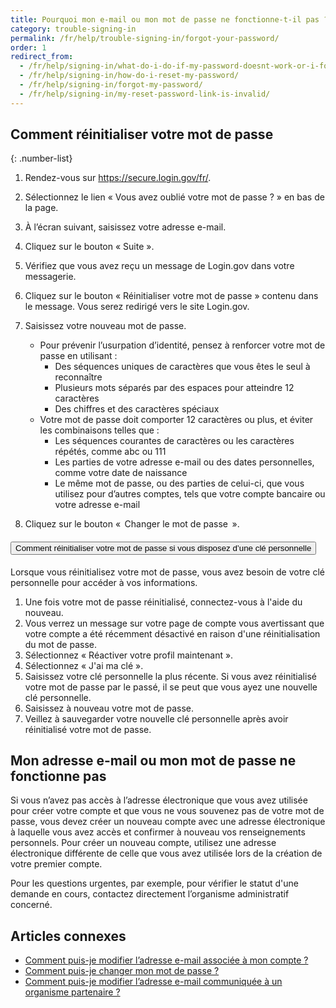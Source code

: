 ```yaml
---
title: Pourquoi mon e-mail ou mon mot de passe ne fonctionne-t-il pas ?
category: trouble-signing-in
permalink: /fr/help/trouble-signing-in/forgot-your-password/
order: 1
redirect_from:
  - /fr/help/signing-in/what-do-i-do-if-my-password-doesnt-work-or-i-forget-it/
  - /fr/help/signing-in/how-do-i-reset-my-password/
  - /fr/help/signing-in/forgot-my-password/
  - /fr/help/signing-in/my-reset-password-link-is-invalid/
---
```


## Comment réinitialiser votre mot de passe

{: .number-list}

1. Rendez-vous sur <https://secure.login.gov/fr/>.

2. Sélectionnez le lien « Vous avez oublié votre mot de passe ? » en bas de la page.

3. À l’écran suivant, saisissez votre adresse e-mail.

4. Cliquez sur le bouton « Suite ».

5. Vérifiez que vous avez reçu un message de Login.gov dans votre messagerie.

6. Cliquez sur le bouton « Réinitialiser votre mot de passe » contenu dans le message. Vous serez redirigé vers le site Login.gov.

7. Saisissez votre nouveau mot de passe.
   * Pour prévenir l’usurpation d’identité, pensez à renforcer votre mot de passe en utilisant :
     * Des séquences uniques de caractères que vous êtes le seul à reconnaître
     * Plusieurs mots séparés par des espaces pour atteindre 12 caractères
     * Des chiffres et des caractères spéciaux
   * Votre mot de passe doit comporter 12 caractères ou plus, et éviter les combinaisons telles que :
     * Les séquences courantes de caractères ou les caractères répétés, comme abc ou 111
     * Les parties de votre adresse e-mail ou des dates personnelles, comme votre date de naissance
     * Le même mot de passe, ou des parties de celui-ci, que vous utilisez pour d’autres comptes, tels que votre compte bancaire ou votre adresse e-mail

8. Cliquez sur le bouton «  Changer le mot de passe  ».

<div class="usa-accordion usa-accordion--bordered margin-y-4">
  <h4 class="usa-accordion__heading">
    <button
      type="button"
      class="usa-accordion__button"
      aria-expanded="false"
      aria-controls="b-a1"
    >
      Comment réinitialiser votre mot de passe si vous disposez d’une clé personnelle
    </button>
  </h4>
  <div id="b-a1" class="usa-accordion__content usa-prose">
    <p>Lorsque vous réinitialisez votre mot de passe, vous avez besoin de votre clé personnelle pour accéder à vos informations.</p>
    <ol class="number-list">
      <li>Une fois votre mot de passe réinitialisé, connectez-vous à l'aide du nouveau.</li>
      <li>Vous verrez un message sur votre page de compte vous avertissant que votre compte a été récemment désactivé en raison d'une réinitialisation du mot de passe.</li>
      <li>Sélectionnez « Réactiver votre profil maintenant ».</li>
      <li>Sélectionnez « J'ai ma clé ».</li>
      <li>Saisissez votre clé personnelle la plus récente. Si vous avez réinitialisé votre mot de passe par le passé, il se peut que vous ayez une nouvelle clé personnelle.</li>
      <li>Saisissez à nouveau votre mot de passe.</li>
      <li>Veillez à sauvegarder votre nouvelle clé personnelle après avoir réinitialisé votre mot de passe.</li>
    </ol>
  </div>
</div>

## Mon adresse e-mail ou mon mot de passe ne fonctionne pas

Si vous n’avez pas accès à l’adresse électronique que vous avez utilisée pour créer votre compte et que vous ne vous souvenez pas de votre mot de passe, vous devez créer un nouveau compte avec une adresse électronique à laquelle vous avez accès et confirmer à nouveau vos renseignements personnels. Pour créer un nouveau compte, utilisez une adresse électronique différente de celle que vous avez utilisée lors de la création de votre premier compte.

Pour les questions urgentes, par exemple, pour vérifier le statut d'une demande en cours, contactez directement l’organisme administratif concerné.


## Articles connexes

* [Comment puis-je modifier l’adresse e-mail associée à mon compte ?](/fr/help/manage-your-account/change-your-email-address/)
* [Comment puis-je changer mon mot de passe ?](/fr/help/manage-your-account/change-your-password/)
* [Comment puis-je modifier l’adresse e-mail communiquée à un organisme partenaire ?](/fr/help/manage-your-account/change-partner-email-address/)
